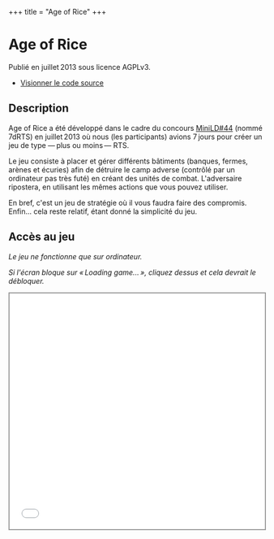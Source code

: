 +++
title = "Age of Rice"
+++

# Age of Rice

Publié en juillet 2013 sous licence AGPLv3.

- [Visionner le code source](https://gitlab.com/yannicka/age-of-rice)

## Description

Age of Rice a été développé dans le cadre du concours [MiniLD#44](http://ludumdare.com/compo/minild-44/) (nommé 7dRTS) en juillet 2013 où nous (les participants) avions 7 jours pour créer un jeu de type — plus ou moins — RTS.

Le jeu consiste à placer et gérer différents bâtiments (banques, fermes, arènes et écuries) afin de détruire le camp adverse (contrôlé par un ordinateur pas très futé) en créant des unités de combat. L'adversaire ripostera, en utilisant les mêmes actions que vous pouvez utiliser.

En bref, c'est un jeu de stratégie où il vous faudra faire des compromis. Enfin... cela reste relatif, étant donné la simplicité du jeu.

## Accès au jeu

*Le jeu ne fonctionne que sur ordinateur.*

*Si l'écran bloque sur « Loading game... », cliquez dessus et cela devrait le débloquer.*

<iframe
  src="/projets/age-of-rice/src/iframe.html"
  loading="lazy"
  style="display: block; border: 2px solid #999999; width: 100%; max-width: 644px; height: 464px;"></iframe>
